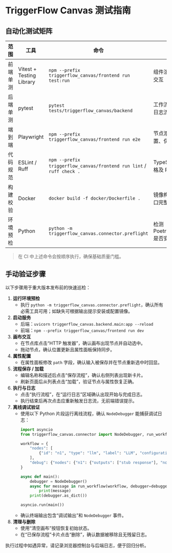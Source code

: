 # TriggerFlow Canvas 测试指南

## 自动化测试矩阵

| 范围 | 工具 | 命令 | 覆盖内容 |
| ---- | ---- | ---- | -------- |
| 前端单测 | Vitest + Testing Library | `npm --prefix triggerflow_canvas/frontend run test:run` | 组件渲染、节点选择与拖拽交互 |
| 后端单测 | pytest | `pytest tests/triggerflow_canvas/backend` | 工作流 CRUD、执行流程与日志流接口 |
| 端到端 | Playwright | `npm --prefix triggerflow_canvas/frontend run e2e` | 节点添加、拖拽、属性配置、保存与执行全流程 |
| 代码规范 | ESLint / Ruff | `npm --prefix triggerflow_canvas/frontend run lint` / `ruff check .` | TypeScript/React 代码风格及 Python 静态检查 |
| 构建校验 | Docker | `docker build -f docker/Dockerfile .` | 镜像构建成功，确保部署入口完整 |
| 环境预检 | Python | `python -m triggerflow_canvas.connector.preflight` | 检测 Poetry/Node/npm/Docker 是否安装 |

> 在 CI 中上述命令会按顺序执行，确保基础质量门槛。

## 手动验证步骤

以下步骤用于重大版本发布前的快速巡检：

1. **运行环境预检**
   - 执行 `python -m triggerflow_canvas.connector.preflight`，确认所有必需工具可用；如缺失可根据输出提示安装或配置镜像。
2. **启动服务**
   - 后端：`uvicorn triggerflow_canvas.backend.main:app --reload`
   - 前端：`npm --prefix triggerflow_canvas/frontend run dev`
3. **画布交互**
   - 在节点库点击“HTTP 触发器”，确认画布出现节点并自动选中。
   - 拖动节点，确认位置更新且属性面板保持同步。
4. **属性配置**
   - 在属性面板修改 `path` 字段，确认输入被保存并在节点重新选中时回显。
5. **流程保存 / 加载**
   - 编辑名称和描述后点击“保存流程”，确认右侧列表出现新卡片。
   - 刷新页面后从列表点击“加载”，验证节点与属性恢复正确。
6. **执行与日志**
   - 点击“执行流程”，在“运行日志”区域确认出现开始与完成日志。
   - 执行结束后再次点击应重新触发日志流，无前端错误提示。
7. **离线调试验证**
   - 使用以下 Python 片段运行离线流程，确认 `NodeDebugger` 能捕获调试日志：
     ```python
     import asyncio
     from triggerflow_canvas.connector import NodeDebugger, run_workflow

     workflow = {
         "nodes": [
             {"id": "n1", "type": "llm", "label": "LLM", "configuration": {"model": "stub"}}
         ],
         "debug": {"nodes": {"n1": {"outputs": ["stub response"], "notes": "离线测试"}}}
     }

     async def main():
         debugger = NodeDebugger()
         async for message in run_workflow(workflow, debugger=debugger):
             print(message)
         print(debugger.as_dict())

     asyncio.run(main())
     ```
   - 确认终端输出包含“调试输出”和 `NodeDebugger` 事件。
8. **清理与删除**
   - 使用“清空画布”按钮恢复初始状态。
   - 在“已保存流程”卡片点击“删除”，确认数据被移除且无残留日志。

执行过程中如遇异常，请记录浏览器控制台与后端日志，便于回归分析。

